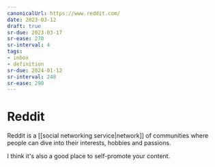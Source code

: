 ```yaml
---
canonicalUrl: https://www.reddit.com/
date: 2023-03-12
draft: true
sr-due: 2023-03-17
sr-ease: 270
sr-interval: 4
tags:
- inbox
- definition
sr-due: 2024-01-12
sr-interval: 240
sr-ease: 290
---
```


# Reddit

Reddit is a [[social networking service|network]] of communities
where people can dive into their interests, hobbies and passions.

I think it's also a good place to self-promote your content.
